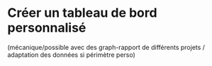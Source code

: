 # Créer un tableau de bord personnalisé 

(mécanique/possible avec des graph-rapport de différents projets / adaptation des données si périmètre perso)


<!--stackedit_data:
eyJoaXN0b3J5IjpbMjA3MDgwNjAyMF19
-->
